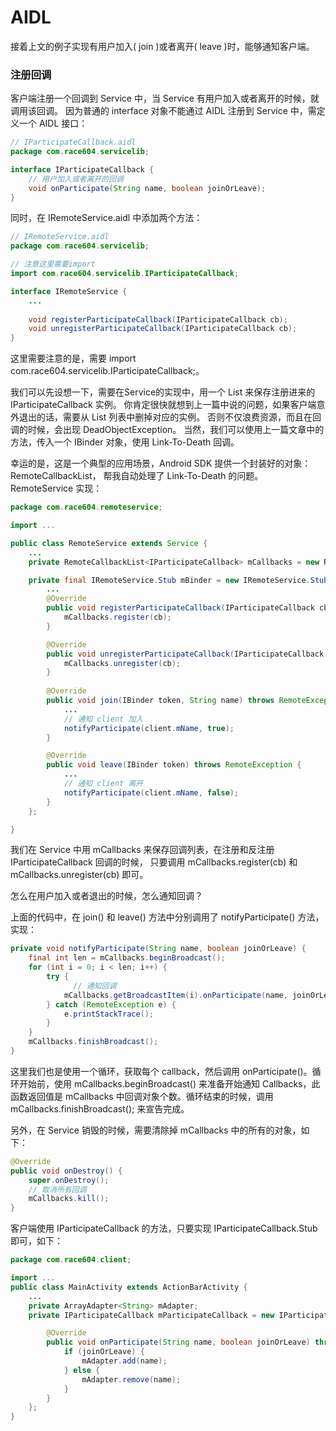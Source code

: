 AIDL
===

接着上文的例子实现有用户加入( join )或者离开( leave )时，能够通知客户端。

### 注册回调

客户端注册一个回调到 Service 中，当 Service 有用户加入或者离开的时候，就调用该回调。
因为普通的 interface 对象不能通过 AIDL 注册到 Service 中，需定义一个 AIDL 接口：

```java
// IParticipateCallback.aidl
package com.race604.servicelib;

interface IParticipateCallback {
    // 用户加入或者离开的回调
    void onParticipate(String name, boolean joinOrLeave);
}
```

同时，在 IRemoteService.aidl 中添加两个方法：

```java
// IRemoteService.aidl
package com.race604.servicelib;

// 注意这里需要import
import com.race604.servicelib.IParticipateCallback;

interface IRemoteService {
    ...
    
    void registerParticipateCallback(IParticipateCallback cb);
    void unregisterParticipateCallback(IParticipateCallback cb);
}
```

这里需要注意的是，需要 import com.race604.servicelib.IParticipateCallback;。

我们可以先设想一下，需要在Service的实现中，用一个 List 来保存注册进来的 IParticipateCallback 实例。
你肯定很快就想到上一篇中说的问题，如果客户端意外退出的话，需要从 List 列表中删掉对应的实例。
否则不仅浪费资源，而且在回调的时候，会出现 DeadObjectException。
当然，我们可以使用上一篇文章中的方法，传入一个 IBinder 对象，使用 Link-To-Death 回调。

幸运的是，这是一个典型的应用场景，Android SDK 提供一个封装好的对象：RemoteCallbackList，
帮我自动处理了 Link-To-Death 的问题。RemoteService 实现：

```java
package com.race604.remoteservice;

import ...

public class RemoteService extends Service {
    ...
    private RemoteCallbackList<IParticipateCallback> mCallbacks = new RemoteCallbackList<>();

    private final IRemoteService.Stub mBinder = new IRemoteService.Stub() {
        ...
        @Override
        public void registerParticipateCallback(IParticipateCallback cb) throws RemoteException {
            mCallbacks.register(cb);
        }

        @Override
        public void unregisterParticipateCallback(IParticipateCallback cb) throws RemoteException {
            mCallbacks.unregister(cb);
        }
        
        @Override
        public void join(IBinder token, String name) throws RemoteException {
            ...
            // 通知 client 加入
            notifyParticipate(client.mName, true);
        }

        @Override
        public void leave(IBinder token) throws RemoteException {
        	...
            // 通知 client 离开
            notifyParticipate(client.mName, false);
        }
    };

}
```

我们在 Service 中用 mCallbacks 来保存回调列表，在注册和反注册 IParticipateCallback 回调的时候，
只要调用 mCallbacks.register(cb) 和 mCallbacks.unregister(cb) 即可。

怎么在用户加入或者退出的时候，怎么通知回调？

上面的代码中，在 join() 和 leave() 方法中分别调用了 notifyParticipate() 方法，实现：

```java
private void notifyParticipate(String name, boolean joinOrLeave) {
    final int len = mCallbacks.beginBroadcast();
    for (int i = 0; i < len; i++) {
        try {
        	  // 通知回调
            mCallbacks.getBroadcastItem(i).onParticipate(name, joinOrLeave);
        } catch (RemoteException e) {
            e.printStackTrace();
        }
    }
    mCallbacks.finishBroadcast();
}
```

这里我们也是使用一个循环，获取每个 callback，然后调用 onParticipate()。循环开始前，使用 mCallbacks.beginBroadcast()
来准备开始通知 Callbacks，此函数返回值是 mCallbacks 中回调对象个数。循环结束的时候，调用 mCallbacks.finishBroadcast();
来宣告完成。

另外，在 Service 销毁的时候，需要清除掉 mCallbacks 中的所有的对象，如下：

```java
@Override
public void onDestroy() {
    super.onDestroy();
    // 取消所有回调
    mCallbacks.kill();
}
```

客户端使用 IParticipateCallback 的方法，只要实现 IParticipateCallback.Stub 即可，如下：

```java
package com.race604.client;

import ...
public class MainActivity extends ActionBarActivity {
	...
	private ArrayAdapter<String> mAdapter;
    private IParticipateCallback mParticipateCallback = new IParticipateCallback.Stub() {

        @Override
        public void onParticipate(String name, boolean joinOrLeave) throws RemoteException {
            if (joinOrLeave) {
                mAdapter.add(name);
            } else {
                mAdapter.remove(name);
            }
        }
    };
}
```

